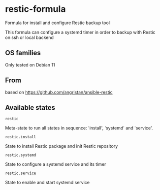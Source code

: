 restic-formula
===========

Formula for install and configure Restic backup tool

This formula can configure a systemd timer in order to backup with Restic on ssh or local backend

OS families
-----------
Only tested on Debian 11

From
-------------
based on https://github.com/angristan/ansible-restic

Available states
---------------------

``restic``

Meta-state to run all states in sequence: 'install', 'systemd' and 'service'.


``restic.install``

State to install Restic package and init Restic repository


``restic.systemd``

State to configure a systemd service and its timer


``restic.service``

State to enable and start systemd service
